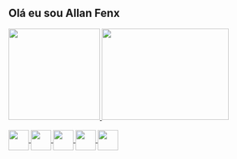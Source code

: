## Olá eu sou Allan Fenx

<div>
  <a href="https://github.com/allanfenx">
  <img height="180em" src="https://github-readme-stats.vercel.app/api?username=allanfenx&show_icons=true&theme=dracula&include_all_commits=true">
  <img height="180em"  width="250em" src="https://github-readme-stats.vercel.app/api/top-langs/?username=allanfenx&layout-compact7langs_count=16&theme=dracula">
</div>
  
  <div style="display: inline_block"><br>
   <img align="center" height="40" width="40" src="https://cdn.jsdelivr.net/gh/devicons/devicon/icons/java/java-original-wordmark.svg" />
   <img align="center" height="40" width="40"  src="https://cdn.jsdelivr.net/gh/devicons/devicon/icons/javascript/javascript-original.svg" />
   <img align="center" height="40" width="40" src="https://cdn.jsdelivr.net/gh/devicons/devicon/icons/nodejs/nodejs-original.svg" />
   <img align="center" height="40" width="40" src="https://cdn.jsdelivr.net/gh/devicons/devicon/icons/react/react-original.svg" />     
   <img align="center" height="40" width="40" src="https://design.jboss.org/quarkus/logo/final/SVG/quarkus_icon_rgb_default.svg" />     
  </div>
  
  ##
  
  
